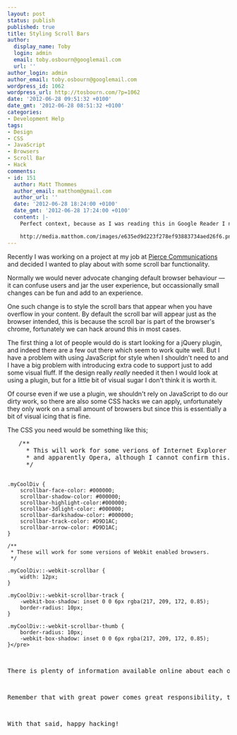 ```yaml
---
layout: post
status: publish
published: true
title: Styling Scroll Bars
author:
  display_name: Toby
  login: admin
  email: toby.osbourn@googlemail.com
  url: ''
author_login: admin
author_email: toby.osbourn@googlemail.com
wordpress_id: 1062
wordpress_url: http://tosbourn.com/?p=1062
date: '2012-06-28 09:51:32 +0100'
date_gmt: '2012-06-28 08:51:32 +0100'
categories:
- Development Help
tags:
- Design
- CSS
- JavaScript
- Browsers
- Scroll Bar
- Hack
comments:
- id: 151
  author: Matt Thommes
  author_email: matthom@gmail.com
  author_url: ''
  date: '2012-06-28 18:24:00 +0100'
  date_gmt: '2012-06-28 17:24:00 +0100'
  content: |-
    Perfect context, because as I was reading this in Google Reader I noticed the styled scrollbars (I have noticed it before, but this post made me look closer).

    http://media.matthom.com/images/e635ed9d223f278ef93883734aed26f6.png
---
```

<p>Recently I was working on a project at my job at <a title="Pierce Communications" href="http://www.piercecommunications.co.uk">Pierce Communications</a> and decided I wanted to play about with some scroll bar functionality.</p>
<p>Normally we would never advocate changing default browser behaviour — it can confuse users and jar the user experience, but occassionally small changes can be fun and add to an experience.</p>
<p>One such change is to style the scroll bars that appear when you have overflow in your content. By default the scroll bar will appear just as the browser intended, this is because the scroll bar is part of the browser's chrome, fortunately we can hack around this in most cases.</p>
<p>The first thing a lot of people would do is start looking for a jQuery plugin, and indeed there are a few out there which seem to work quite well. But I have a problem with using JavaScript for style when I shouldn't need to and I have a big problem with introducing extra code to support just to add some visual fluff. If the design really <em>really</em> needed it then I would look at using a plugin, but for a little bit of visual sugar I don't think it is worth it.</p>
<p>Of course even if we use a plugin, we shouldn't rely on JavaScript to do our dirty work, so there are also some CSS hacks we can apply, unfortunately they only work on a small amount of browsers but since this is essentially a bit of visual icing that is fine.</p>
<p>The CSS you need would be something like this;</p>
<pre>	/**
	 * This will work for some verions of Internet Explorer
	 * and apparently Opera, although I cannot confirm this.
	 */

	.myCoolDiv {
	    scrollbar-face-color: #000000;
	    scrollbar-shadow-color: #000000;
	    scrollbar-highlight-color:#000000;
	    scrollbar-3dlight-color: #000000;
	    scrollbar-darkshadow-color: #000000;
	    scrollbar-track-color: #D9D1AC;
	    scrollbar-arrow-color: #D9D1AC;
	}

	/**
	 * These will work for some versions of Webkit enabled browsers.
	 */

	.myCoolDiv::-webkit-scrollbar {
	    width: 12px;
	}

	.myCoolDiv::-webkit-scrollbar-track {
	    -webkit-box-shadow: inset 0 0 6px rgba(217, 209, 172, 0.85);
	    border-radius: 10px;
	}

	.myCoolDiv::-webkit-scrollbar-thumb {
	    border-radius: 10px;
	    -webkit-box-shadow: inset 0 0 6px rgba(217, 209, 172, 0.85);
	}</pre>
<p>There is plenty of information available online about each of the properties for both <a title="Custom Scrollbars in Internet Explorer" href="http://stackoverflow.com/questions/7725652/css-scrollbar-style-cross-browser">Internet Explorer</a> and <a title="Custom Scrollbars in Webkit" href="http://css-tricks.com/custom-scrollbars-in-webkit/">Webkit</a>.</p>
<p>Remember that with great power comes great responsibility, this should always be used with caution and always with the user experience in mind, colouring in scrollbars for the sake of it is not something we would ever do or recommend anyone do.</p>
<p>With that said, happy hacking!</p>
